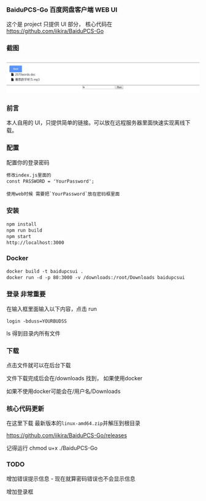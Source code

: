 ### BaiduPCS-Go 百度网盘客户端 WEB UI

这个是 project 只提供 UI 部分， 核心代码在 https://github.com/iikira/BaiduPCS-Go

### 截图

![image](docs/Capture.JPG)

### 前言

本人自用的 UI，只提供简单的链接。可以放在远程服务器里面快速实现离线下载。

### 配置

配置你的登录密码

```
修改index.js里面的
const PASSWORD = 'YourPassword';

使用web时候 需要把`YourPassword`放在密码框里面
```

### 安装

```
npm install
npm run build
npm start
http://localhost:3000
```

### Docker

```
docker build -t baidupcsui .
docker run -d -p 80:3000 -v /downloads:/root/Downloads baidupcsui
```

### 登录 非常重要

在输入框里面输入以下内容，点击 run

```
login -bduss=YOURBUDSS
```

ls
得到目录内所有文件

### 下载

点击文件就可以在后台下载

文件下载完成后会在/downloads 找到， 如果使用docker

如果不使用docker可能会在/用户名/Downloads


### 核心代码更新

在这里下载 最新版本的`linux-amd64.zip`并解压到根目录

https://github.com/iikira/BaiduPCS-Go/releases

记得运行 chmod u+x ./BaiduPCS-Go

### TODO

增加错误提示信息 - 现在就算密码错误也不会显示信息

增加登录框
